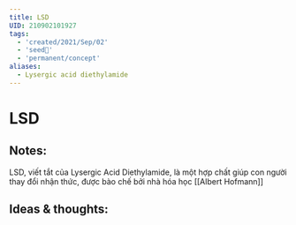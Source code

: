 ```yaml
---
title: LSD
UID: 210902101927
tags:
  - 'created/2021/Sep/02'
  - 'seed🥜'
  - 'permanent/concept'
aliases:
  - Lysergic acid diethylamide
---
```

# LSD

## Notes:
LSD, viết tắt của Lysergic Acid Diethylamide, là một hợp chất giúp con người thay đổi nhận thức, được bào chế bởi nhà hóa học [[Albert Hofmann]]

## Ideas & thoughts:
